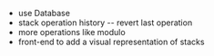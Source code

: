 - use Database
- stack operation history
-- revert last operation
- more operations like modulo
- front-end to add a visual representation of stacks

